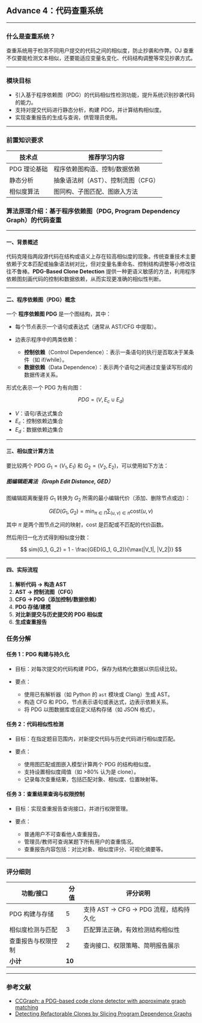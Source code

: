 ## Advance 4：代码查重系统

---

### 什么是查重系统？

查重系统用于检测不同用户提交的代码之间的相似度，防止抄袭和作弊。OJ 查重不仅要能检测文本相似，还要能适应变量名变化、代码结构调整等常见抄袭方式。

---

### 模块目标

- 引入基于程序依赖图（PDG）的代码相似性检测功能，提升系统识别抄袭代码的能力。
- 支持对提交代码进行静态分析，构建 PDG，并计算结构相似度。
- 实现查重报告的生成与查询，供管理员使用。

---

### 前置知识要求

| 技术点      | 推荐学习内容               |
| -------- | -------------------- |
| PDG 理论基础 | 程序依赖图构造、控制/数据依赖      |
| 静态分析     | 抽象语法树（AST）、控制流图（CFG） |
| 相似度算法    | 图同构、子图匹配、图嵌入方法       |

### 算法原理介绍：基于程序依赖图（PDG, Program Dependency Graph）的代码查重

---

#### 一、背景概述

代码克隆指两段源代码在结构或语义上存在较高相似度的现象。传统查重技术主要依赖于文本匹配或抽象语法树对比，但对变量名重命名、控制结构调整等小修改往往不鲁棒。**PDG-Based Clone Detection** 提供一种更语义敏感的方法，利用程序依赖图刻画代码的控制和数据依赖，从而实现更准确的相似性判断。

---

#### 二、程序依赖图（PDG）概念

一个 **程序依赖图 PDG** 是一个图结构，其中：

* 每个节点表示一个语句或表达式（通常从 AST/CFG 中提取）。
* 边表示程序中的两类依赖：

  * **控制依赖**（Control Dependence）：表示一条语句的执行是否取决于某条件（如 if/while）。
  * **数据依赖**（Data Dependence）：表示两个语句之间通过变量读写形成的数据传递关系。

形式化表示一个 PDG 为有向图：

$$
PDG = (V, E_c \cup E_d)
$$

* $V$：语句/表达式集合
* $E_c$：控制依赖边集合
* $E_d$：数据依赖边集合

---

#### 三、相似度计算方法

要比较两个 PDG $G_1 = (V_1, E_1)$ 和 $G_2 = (V_2, E_2)$，可以使用如下方法：

##### 图编辑距离法（Graph Edit Distance, GED）

图编辑距离衡量将 $G_1$ 转换为 $G_2$ 所需的最小编辑代价（添加、删除节点或边）：

$$
GED(G_1, G_2) = \min_{\pi \in \Pi} \sum_{(u,v) \in \pi} \text{cost}(u, v)
$$

其中 $\pi$ 是两个图节点之间的映射，cost 是匹配或不匹配的代价函数。

然后用归一化方式得到相似度分数：

$$
sim(G_1, G_2) = 1 - \frac{GED(G_1, G_2)}{\max(|V_1|, |V_2|)}
$$

---

#### 四、实际流程

1. **解析代码 -> 构造 AST**
2. **AST -> 控制流图（CFG）**
3. **CFG -> PDG（添加控制/数据依赖）**
4. **PDG 存储/建模**
5. **对比新提交与历史提交的 PDG 相似度**
6. **生成查重报告**


### 任务分解

#### 任务 1：PDG 构建与持久化

* 目标：对每次提交的代码构建 PDG，保存为结构化数据以供后续比较。
* 要点：

  * 使用已有解析器（如 Python 的 `ast` 模块或 Clang）生成 AST。
  * 构造 CFG 和 PDG，节点表示语句或表达式，边表示依赖关系。
  * 将 PDG 以图数据库或自定义结构存储（如 JSON 格式）。

#### 任务 2：代码相似性检测

* 目标：在指定题目范围内，对新提交代码与历史代码进行相似度匹配。
* 要点：

  * 使用图匹配或图嵌入模型计算两个 PDG 的结构相似度。
  * 支持设置相似度阈值（如 >80% 认为是 clone）。
  * 记录每次查重结果，包括匹配对象、相似度、位置映射等。

#### 任务 3：查重结果查询与权限控制

* 目标：实现查重报告查询接口，并进行权限管理。
* 要点：

  * 普通用户不可查看他人查重报告。
  * 管理员/教师可查询某题下所有用户的查重情况。
  * 查重报告内容包括：对比对象、相似度评分、可视化摘要等。

---

### 评分细则

| 功能/接口     | 分值    | 评分说明                        |
| --------- | ----- | --------------------------- |
| PDG 构建与存储 | 5     | 支持 AST → CFG → PDG 流程，结构持久化 |
| 相似度检测与匹配  | 3    | 匹配算法正确，有效检测结构相似性            |
| 查重报告与权限控制 | 2     | 查询接口、权限策略、简明报告展示            |
| **小计**    | **10** |                             |

---

### 参考文献

* [CCGraph: a PDG-based code clone detector with approximate graph matching](https://yinxingxue.github.io/papers/ase2020_CCGraph%20A%20PDG%20based%20Code%20Clone%20Detector%20With%20Approximate%20Graph%20Matching.pdf)
* [Detecting Refactorable Clones by Slicing Program Dependence Graphs](https://ceur-ws.org/Vol-1354/paper-04.pdf)